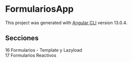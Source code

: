 # FormulariosApp

This project was generated with [Angular CLI](https://github.com/angular/angular-cli) version 13.0.4.

## Secciones
16 Formularios - Template y Lazyload<br>
17 Formularios Reactivos<br>